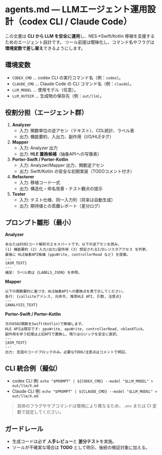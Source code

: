 # agents.md — LLMエージェント運用設計（codex CLI / Claude Code）

この文書は **CLI から LLM を安全に運用**し、NES→Swift/Kotlin 移植を支援するためのエージェント設計です。
ツール前提は曖昧化し、コマンド名やフラグは **環境変数で差し替え**できるようにします。

## 環境変数
- `CODEX_CMD`  … codex CLI の実行コマンド名（例：`codex`）。
- `CLAUDE_CMD` … Claude Code の CLI コマンド名（例：`claude`）。
- `LLM_MODEL`  … 使用モデル（任意）。
- `LLM_OUTDIR` … 生成物の保存先（例：`out/llm`）。

## 役割分担（エージェント群）
1. **Analyzer**  
   - 入力: 関数単位の逆アセン（テキスト）、CDL統計、ラベル表  
   - 出力: 機能要約、入出力、副作用（I/O/HLEタグ）
2. **Mapper**  
   - 入力: Analyzer 出力  
   - 出力: **HLE 置換候補**（抽象APIへの写像表）
3. **Porter-Swift / Porter-Kotlin**  
   - 入力: Analyzer/Mapper 出力、関数逆アセン  
   - 出力: Swift/Kotlin の安全な初期実装（TODOコメント付き）
4. **Refactorer**  
   - 入力: 移植コード一式  
   - 出力: 構造化・命名改善・テスト観点の提示
5. **Tester**  
   - 入力: テスト仕様、同一入力列（将来は自動生成）  
   - 出力: 期待値との乖離レポート（差分ログ）

## プロンプト雛形（最小）
**Analyzer**
```
あなたは6502コード解析のエキスパートです。以下の逆アセンを読み、
(1) 機能要約 (2) 入力/出力/副作用 (3) 想定されるI/Oレジスタアクセス を列挙。
最後に HLE抽象API候補 (ppuWrite, controllerRead など) を提案。
---
{ASM_TEXT}
---
補足: ラベル表は {LABELS_JSON} を参照。
```

**Mapper**
```
以下の関数要約に基づき、HLE抽象APIへの置換点を表で示してください。
各行: {callsiteアドレス, 元命令, 推奨HLE API, 引数, 注意点}
---
{ANALYSIS_TEXT}
```

**Porter-Swift / Porter-Kotlin**
```
次の6502関数をSwift(Kotlin)で移植します。
HLE APIは既存です: ppuWrite, apuWrite, controllerRead, vblankTick。
副作用を伴う処理は上記APIで置換し、残りはロジックを安全に直訳。
---
{ASM_TEXT}
---
出力: 言語のコードブロックのみ。必要なTODO/注意点はコメントで明記。
```

## CLI 統合例（擬似）
- codex CLI 例: `echo "$PROMPT" | ${CODEX_CMD} --model "$LLM_MODEL" > out/llm/X.md`
- Claude CLI 例: `echo "$PROMPT" | ${CLAUDE_CMD} --model "$LLM_MODEL" > out/llm/X.md`

> 具体のフラグやサブコマンドは環境により異なるため、`.env` または CI 変数で設定してください。

## ガードレール
- 生成コードは必ず **人手レビュー**と **差分テスト**を実施。
- ツールが不確実な場合は **TODO** として明示、後続の検証対象に加える。
